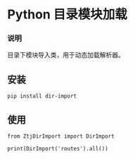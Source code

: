 # Python 目录模块加载

### 说明
目录下模块导入类，用于动态加载解析器。

## 安装
```
pip install dir-import
```

## 使用
```
from ZtjDirImport import DirImport

print(DirImport('routes').all())
```
